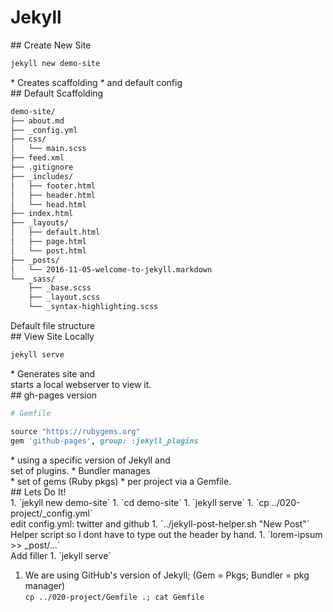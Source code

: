 # Jekyll

<section >
## Create New Site

```bash
jekyll new demo-site
```

<aside class="notes">
* Creates scaffolding
* and default config

</aside>
</section>
<!-- -->

<section >
## Default Scaffolding

```xml
demo-site/
├── about.md
├── _config.yml
├── css/
│   └── main.scss
├── feed.xml
├── .gitignore
├── _includes/
│   ├── footer.html
│   ├── header.html
│   └── head.html
├── index.html
├── _layouts/
│   ├── default.html
│   ├── page.html
│   └── post.html
├── _posts/
│   └── 2016-11-05-welcome-to-jekyll.markdown
└── _sass/
    ├── _base.scss
    ├── _layout.scss
    └── _syntax-highlighting.scss
```

<aside class="notes">
Default file structure
</aside>
</section>
<!-- -->

<section >
## View Site Locally

```bash
jekyll serve
```

<aside class="notes">
* Generates site and<br />
  starts a local webserver to view it.

</aside>
</section>
<!-- -->

<section>
## gh-pages version

```ruby
# Gemfile

source "https://rubygems.org"
gem 'github-pages', group: :jekyll_plugins
```

<aside class="notes">
* using a specific version of Jekyll and<br />set of plugins.
* Bundler manages<br />
  * set of gems (Ruby pkgs)
  * per project via a Gemfile.

</aside>
</section>
<!-- -->


<section>
## Lets Do It!

<aside class="notes">
1. `jekyll new demo-site`
1. `cd demo-site`
1. `jekyll serve`
1. `cp ../020-project/_config.yml`<br />
   edit config.yml: twitter and github
1. `../jekyll-post-helper.sh "New Post"`<br />
   Helper script so I dont have to type out the header by hand.
1. `lorem-ipsum >> _post/...`<br />
   Add filler
1. `jekyll serve`

1. We are using GitHub's version of Jekyll; (Gem = Pkgs; Bundler = pkg manager)<br/>`cp ../020-project/Gemfile .; cat Gemfile`

</aside>
</section>
<!-- -->

<!--
To properly setup gh-pages locally:
https://help.github.com/articles/setting-up-your-github-pages-site-locally-with-jekyll/

Helper script:
https://gist.github.com/daarashaw/6107707

already:
have an alias setup: alias jekyll="bundle exec jekyll"
ruby-install ruby; chruby to latest
bundle init
echo "gem 'jekyll'" >> Gemfile
(Actually may need to use Gemfile created from `jekyll new`)
or gem install jekyll

jekyll new demo-site
jekyll serve

create post
edit _config.yml: twitter and github
-->
